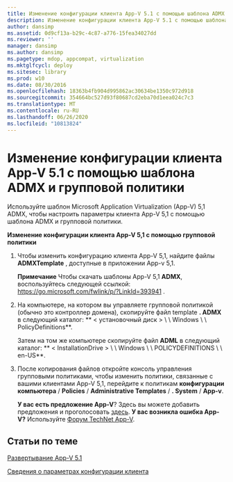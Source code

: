 ```yaml
---
title: Изменение конфигурации клиента App-V 5.1 с помощью шаблона ADMX и групповой политики
description: Изменение конфигурации клиента App-V 5.1 с помощью шаблона ADMX и групповой политики
author: dansimp
ms.assetid: 0d9cf13a-b29c-4c87-a776-15fea34027dd
ms.reviewer: ''
manager: dansimp
ms.author: dansimp
ms.pagetype: mdop, appcompat, virtualization
ms.mktglfcycl: deploy
ms.sitesec: library
ms.prod: w10
ms.date: 08/30/2016
ms.openlocfilehash: 18363b4fb904d995862ac30634be1350c972d918
ms.sourcegitcommit: 354664bc527d93f80687cd2eba70d1eea024c7c3
ms.translationtype: MT
ms.contentlocale: ru-RU
ms.lasthandoff: 06/26/2020
ms.locfileid: "10813824"
---
```

# Изменение конфигурации клиента App-V 5.1 с помощью шаблона ADMX и групповой политики


Используйте шаблон Microsoft Application Virtualization (App-V) 5,1 ADMX, чтобы настроить параметры клиента App-V 5,1 с помощью шаблона ADMX и групповой политики.

**Изменение конфигурации клиента App-V 5,1 с помощью групповой политики**

1.  Чтобы изменить конфигурацию клиента App-V 5,1, найдите файлы **ADMXTemplate** , доступные в приложении App-v 5,1.

    **Примечание**  Чтобы скачать шаблоны App-V 5,1 **ADMX**, воспользуйтесь следующей ссылкой: <https://go.microsoft.com/fwlink/p/?LinkId=393941> .

     

2.  На компьютере, на котором вы управляете групповой политикой (обычно это контроллер домена), скопируйте файл template **. ADMX** в следующий каталог: ** &lt; установочный диск &gt; \ \ Windows \ \ PolicyDefinitions**.

    Затем на том же компьютере скопируйте файл **ADML** в следующий каталог: ** &lt; InstallationDrive &gt; \ \ Windows \ \ POLICYDEFINITIONS \ \ en-US**.

3.  После копирования файлов откройте консоль управления групповыми политиками, чтобы изменить политики, связанные с вашими клиентами App-V 5,1, перейдите к политикам **конфигурации компьютера**  /  **Policies**  /  **Administrative Templates**  /  **. System**  /  **App-v**.

    **У вас есть предложение App-V**? Здесь вы можете добавить предложения и проголосовать [здесь](http://appv.uservoice.com/forums/280448-microsoft-application-virtualization). **У вас возникла ошибка App-V?** Используйте [Форум TechNet App-V](https://social.technet.microsoft.com/Forums/home?forum=mdopappv).

## Статьи по теме


[Развертывание App-V 5.1](deploying-app-v-51.md)

[Сведения о параметрах конфигурации клиента](about-client-configuration-settings51.md)

 

 





